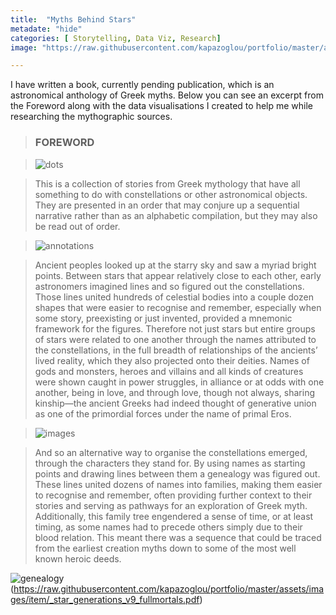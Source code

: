 ```yaml
---
title:  "Myths Behind Stars"
metadate: "hide"
categories: [ Storytelling, Data Viz, Research]
image: "https://raw.githubusercontent.com/kapazoglou/portfolio/master/assets/images/item/azeqN_starchart_Kall.png"

---
```


I have written a book, currently pending publication, which is an astronomical anthology of Greek myths. Below you can see an excerpt from the Foreword along with the data visualisations I created to help me while researching the mythographic sources.


> ### FOREWORD

> ![dots](https://raw.githubusercontent.com/kapazoglou/portfolio/master/assets/images/item/azeqN_starchart_lines.png)

> This is a collection of stories from Greek mythology that have all something to do with constellations or other astronomical objects. They are presented in an order that may conjure up a sequential narrative rather than as an alphabetic compilation, but they may also be read out of order.

> ![annotations](https://raw.githubusercontent.com/kapazoglou/portfolio/master/assets/images/item/azeqN_starchart_all.png)

> Ancient peoples looked up at the starry sky and saw a myriad bright points. Between stars that appear relatively close to each other, early astronomers imagined lines and so figured out the constellations. Those lines united hundreds of celestial bodies into a couple dozen shapes that were easier to recognise and remember, especially when some story, preexisting or just invented, provided a mnemonic framework for the figures. Therefore not just stars but entire groups of stars were related to one another through the names attributed to the constellations, in the full breadth of relationships of the ancients’ lived reality, which they also projected onto their deities. Names of gods and monsters, heroes and villains and all kinds of creatures were shown caught in power struggles, in alliance or at odds with one another, being in love, and through love, though not always, sharing kinship—the ancient Greeks had indeed thought of generative union as one of the primordial forces under the name of primal Eros.

> ![images](https://raw.githubusercontent.com/kapazoglou/portfolio/master/assets/images/item/azeqN_starchart_illus.png)

> And so an alternative way to organise the constellations emerged, through the characters they stand for. By using names as starting points and drawing lines between them a genealogy was figured out. These lines united dozens of names into families, making them easier to recognise and remember, often providing further context to their stories and serving as pathways for an exploration of Greek myth. Additionally, this family tree engendered a sense of time, or at least timing, as some names had to precede others simply due to their blood relation. This meant there was a sequence that could be traced from the earliest creation myths down to some of the most well known heroic deeds.

![genealogy](https://raw.githubusercontent.com/kapazoglou/portfolio/master/assets/images/item/stargens.png)(https://raw.githubusercontent.com/kapazoglou/portfolio/master/assets/images/item/_star_generations_v9_fullmortals.pdf)